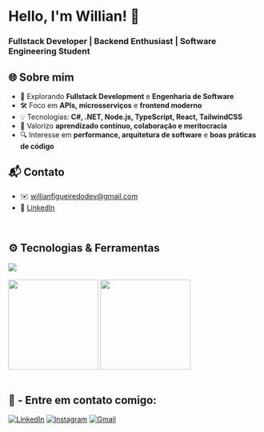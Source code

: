 <h1 align="left">Hello, I'm Willian! 👋</h1>
<h3 align="left">Fullstack Developer | Backend Enthusiast | Software Engineering Student</h3>

## 🌐 Sobre mim  

- 🚀 Explorando **Fullstack Development** e **Engenharia de Software**  
- 🛠️ Foco em **APIs, microsserviços** e **frontend moderno**  
- 💡 Tecnologias: **C#, .NET, Node.js, TypeScript, React, TailwindCSS**  
- 🌱 Valorizo **aprendizado contínuo, colaboração e meritocracia**  
- 🔍 Interesse em **performance, arquitetura de software** e **boas práticas de código**  

## 📬 Contato  

- ✉️ [willianfigueiredodev@gmail.com](mailto:willianfigueirodedev@gmail.com)  
- 🔗 [LinkedIn](https://www.linkedin.com/in/willianfigueirodedev/)  
<br>

## ⚙️ Tecnologias & Ferramentas  

<div align="left">
  <img src="https://skillicons.dev/icons?i=js,ts,cs,python,react,vite,tailwind,nodejs,dotnet,git,linux,figma,vscode" />
</div>
<br>

<div align="left">

<img height="180em" src="https://github-readme-stats.vercel.app/api?username=willianfigueiredodev&show_icons=true&theme=radical"/>

<img height="180em" src="https://github-readme-stats.vercel.app/api/top-langs/?username=willianfigueiredodev&layout=compact&langs_count=7&theme=radical"/>

</div>

<br>

<h2 align="left"> 
  🔗 - Entre em contato comigo:
</h2>

<div align="left"> 

<a href="https://www.linkedin.com/in/willianfigueiredodev/" target="_blank"><img src="https://img.shields.io/badge/-LinkedIn-0A66C2?style=for-the-badge&logo=linkedin&logoColor=white" alt="LinkedIn"></a>
<a href="https://www.instagram.com/willianfigueiredodev/" target="_blank"><img src="https://img.shields.io/badge/-Instagram-E4405F?style=for-the-badge&logo=instagram&logoColor=white" alt="Instagram"></a>
<a href="mailto:willianfigueiredodev@gmail.com" target="_blank"><img src="https://img.shields.io/badge/-Gmail-D14836?style=for-the-badge&logo=gmail&logoColor=white" alt="Gmail"></a>

</div>
